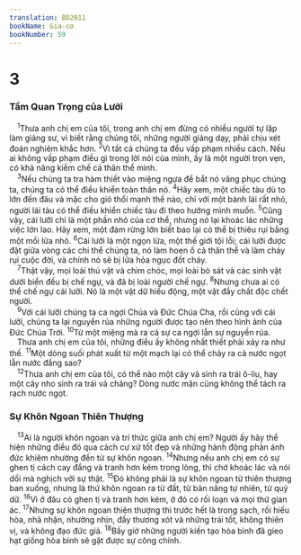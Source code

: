 ```yaml
---
translation: BD2011
bookName: Gia-cơ 
bookNumber: 59
---
```


<div class="title"><h1>3</h1><h3>Tầm Quan Trọng của Lưỡi</h3></div>
<span class="verse gia_3_1"> <sup>1</sup>Thưa anh chị em của tôi, trong anh chị em đừng có nhiều người tự lập làm giảng sư, vì biết rằng chúng tôi, những người giảng dạy, phải chịu xét đoán nghiêm khắc hơn. </span>
<span class="verse gia_3_2"><sup>2</sup>Vì tất cả chúng ta đều vấp phạm nhiều cách. Nếu ai không vấp phạm điều gì trong lời nói của mình, ấy là một người trọn vẹn, có khả năng kiềm chế cả thân thể mình.<br/></span>
<span class="verse gia_3_3"> <sup>3</sup>Nếu chúng ta tra hàm thiết vào miệng ngựa để bắt nó vâng phục chúng ta, chúng ta có thể điều khiển toàn thân nó. </span>
<span class="verse gia_3_4"><sup>4</sup>Hãy xem, một chiếc tàu dù to lớn đến đâu và mặc cho gió thổi mạnh thế nào, chỉ với một bánh lái rất nhỏ, người lái tàu có thể điều khiển chiếc tàu đi theo hướng mình muốn. </span>
<span class="verse gia_3_5"><sup>5</sup>Cũng vậy, cái lưỡi chỉ là một phần nhỏ của cơ thể, nhưng nó lại khoác lác những việc lớn lao. Hãy xem, một đám rừng lớn biết bao lại có thể bị thiêu rụi bằng một mồi lửa nhỏ. </span>
<span class="verse gia_3_6"><sup>6</sup>Cái lưỡi là một ngọn lửa, một thế giới tội lỗi; cái lưỡi được đặt giữa vòng các chi thể chúng ta, nó làm hoen ố cả thân thể và làm cháy rụi cuộc đời, và chính nó sẽ bị lửa hỏa ngục đốt cháy.<br/></span>
<span class="verse gia_3_7"> <sup>7</sup>Thật vậy, mọi loài thú vật và chim chóc, mọi loài bò sát và các sinh vật dưới biển đều bị chế ngự, và đã bị loài người chế ngự. </span>
<span class="verse gia_3_8"><sup>8</sup>Nhưng chưa ai có thể chế ngự cái lưỡi. Nó là một vật dữ hiếu động, một vật đầy chất độc chết người.<br/></span>
<span class="verse gia_3_9"> <sup>9</sup>Với cái lưỡi chúng ta ca ngợi Chúa và Ðức Chúa Cha, rồi cũng với cái lưỡi, chúng ta lại nguyền rủa những người được tạo nên theo hình ảnh của Ðức Chúa Trời. </span>
<span class="verse gia_3_10"><sup>10</sup>Từ một miệng mà ra cả sự ca ngợi lẫn sự nguyền rủa. <br/> Thưa anh chị em của tôi, những điều ấy không nhất thiết phải xảy ra như thế. </span>
<span class="verse gia_3_11"><sup>11</sup>Một dòng suối phát xuất từ một mạch lại có thể chảy ra cả nước ngọt lẫn nước đắng sao?<br/></span>
<span class="verse gia_3_12"> <sup>12</sup>Thưa anh chị em của tôi, có thể nào một cây vả sinh ra trái ô-liu, hay một cây nho sinh ra trái vả chăng? Dòng nước mặn cũng không thể tách ra rạch nước ngọt.<br/></span>
<div class="title"><h3>Sự Khôn Ngoan Thiên Thượng</h3></div>
<span class="verse gia_3_13"> <sup>13</sup>Ai là người khôn ngoan và trí thức giữa anh chị em? Người ấy hãy thể hiện những điều đó qua cách cư xử tốt đẹp và những hành động phản ánh đức khiêm nhường đến từ sự khôn ngoan. </span>
<span class="verse gia_3_14"><sup>14</sup>Nhưng nếu anh chị em có sự ghen tị cách cay đắng và tranh hơn kém trong lòng, thì chớ khoác lác và nói dối mà nghịch với sự thật. </span>
<span class="verse gia_3_15"><sup>15</sup>Ðó không phải là sự khôn ngoan từ thiên thượng ban xuống, nhưng là thứ khôn ngoan ra từ đất, từ bản năng tự nhiên, từ quỷ dữ. </span>
<span class="verse gia_3_16"><sup>16</sup>Vì ở đâu có ghen tị và tranh hơn kém, ở đó có rối loạn và mọi thứ gian ác. </span>
<span class="verse gia_3_17"><sup>17</sup>Nhưng sự khôn ngoan thiên thượng thì trước hết là trong sạch, rồi hiếu hòa, nhã nhặn, nhường nhịn, đầy thương xót và những trái tốt, không thiên vị, và không đạo đức giả. </span>
<span class="verse gia_3_18"><sup>18</sup>Bấy giờ những người kiến tạo hòa bình đã gieo hạt giống hòa bình sẽ gặt được sự công chính.<br/></span>
